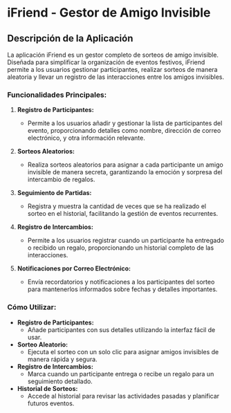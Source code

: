 # iFriend - Gestor de Amigo Invisible

## Descripción de la Aplicación

La aplicación iFriend es un gestor completo de sorteos de amigo invisible. Diseñada para simplificar la organización de eventos festivos, iFriend permite a los usuarios gestionar participantes, realizar sorteos de manera aleatoria y llevar un registro de las interacciones entre los amigos invisibles.

### Funcionalidades Principales:

1. **Registro de Participantes:**
   - Permite a los usuarios añadir y gestionar la lista de participantes del evento, proporcionando detalles como nombre, dirección de correo electrónico, y otra información relevante.

2. **Sorteos Aleatorios:**
   - Realiza sorteos aleatorios para asignar a cada participante un amigo invisible de manera secreta, garantizando la emoción y sorpresa del intercambio de regalos.

3. **Seguimiento de Partidas:**
   - Registra y muestra la cantidad de veces que se ha realizado el sorteo en el historial, facilitando la gestión de eventos recurrentes.

4. **Registro de Intercambios:**
   - Permite a los usuarios registrar cuando un participante ha entregado o recibido un regalo, proporcionando un historial completo de las interacciones.

5. **Notificaciones por Correo Electrónico:**
   - Envía recordatorios y notificaciones a los participantes del sorteo para mantenerlos informados sobre fechas y detalles importantes.

### Cómo Utilizar:

- **Registro de Participantes:**
  - Añade participantes con sus detalles utilizando la interfaz fácil de usar.
- **Sorteo Aleatorio:**
  - Ejecuta el sorteo con un solo clic para asignar amigos invisibles de manera rápida y segura.
- **Registro de Intercambios:**
  - Marca cuando un participante entrega o recibe un regalo para un seguimiento detallado.
- **Historial de Sorteos:**
  - Accede al historial para revisar las actividades pasadas y planificar futuros eventos.

